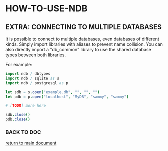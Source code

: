 # HOW-TO-USE-NDB

## EXTRA: CONNECTING TO MULTIPLE DATABASES

It is possible to connect to multiple databases, even databases of different kinds. Simply import libraries with aliases to prevent name collision. You can also directly import a "db_common" library to use the shared database types between both libraries.

For example:

```nim
import ndb / dbtypes
import ndb / sqlite as s
import ndb / postgresql as p

let sdb = s.open("example.db", "", "", "")
let pdb = p.open("localhost", "MyDB", "sammy", "sammy")

# [TODO] more here

sdb.close()
pdb.close()
```

### BACK TO DOC
[return to main document](How-To-Use-NDB.md)
